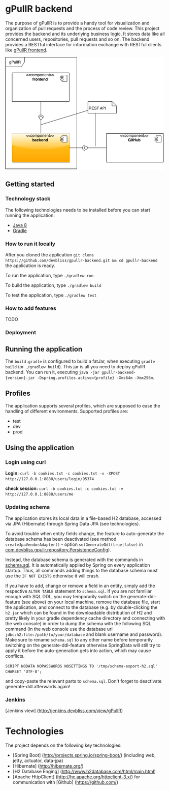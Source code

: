 # gPullR backend
The purpose of gPullR is to provide a handy tool for visualization and organization of pull requests and the process of code review. This project provides the backend and its underlying business logic. It stores data like all concerned users, repositories, pull requests and so on. The backend provides a RESTful interface for information exchange with RESTful clients like [gPullR frontend][gpullr-frontend].

![components](/docs/components.png)

## Getting started
### Technology stack
The following technologies needs to be installed before you can start running the application:

  * [Java 8](https://java.com/download/)
  * [Gradle](http://gradle.org/)

### How to run it locally
After you cloned the application `git clone https://github.com/devbliss/gpullr-backend.git && cd gpullr-backend` the application is ready.

To run the application, type
`./gradlew run`

To build the application, type
`./gradlew build`

To test the application, type
`./gradlew test`

### How to add features

TODO

### Deployment
## Running the application
The `build.gradle` is configured to build a fatJar, when executing `gradle build` (or `./gradlew build`). This jar is all you need to deploy gPullR backend. You can run it, executing `java -jar gpullr-backend-{version}.jar -Dspring.profiles.active={profile} -Xms64m -Xmx256m`.

## Profiles
The application supports several profiles, which are supposed to ease the handling of different environments. Supported profiles are:

* test
* dev
* prod

## Using the application
### Login using curl
**Login:** `curl -b cookies.txt -c cookies.txt -v -XPOST http://127.0.0.1:8888/users/login/95374`

**check session:** `curl -b cookies.txt -c cookies.txt -v http://127.0.0.1:8888/users/me`

### Updating schema
The application stores its local data in a file-based H2 database, accessed via JPA (Hibernate) through Spring Data
JPA (see technologies).

To avoid trouble when entity fields change, the feature to auto-generate the database schema has been deactivated (see method `createJpaVendorAdapter()` - option `setGenerateDdl(true|false)` in [com.devbliss.gpullr.repository.PersistenceConfig](https://github.com/devbliss/gpullr-backend/blob/master/src/main/java/com/devbliss/gpullr/repository/PersistenceConfig.java)).

Instead, the database schema is generated with the commands in [schema.sql](https://github.com/devbliss/gpullr-backend/blob/master/src/main/resources/schema.sql). It is automatically applied by Spring on every application startup.
Thus, all commands adding things to the database schema must use the `IF NOT EXISTS` otherwise it will crash.

If you have to add, change or remove a field in an entity, simply add the respective `ALTER TABLE` statement to `schema.sql`.
If you are not familiar enough with SQL DDL, you may temporarily switch on the generate-ddl-feature (see above) on your local machine, remove the database file, start the application, and connect to the database (e.g. by double-clicking the `h2.jar` which can be found in the downloadable distribution of H2 and pretty likely in your gradle dependency cache directory and connecting with the web console) in order to dump the schema with the following SQL command (in the web console use the database url `jdbc:h2:file:/path/to/your/database` and blank username and password).
Make sure to rename `schema.sql` to any other name before temporarily switching on the generate-ddl-feature otherwise SpringData will still try to apply it before the auto-generation gets into action, which may cause conflicts.

`SCRIPT NODATA NOPASSWORDS NOSETTINGS TO '/tmp/schema-export-h2.sql' CHARSET 'UTF-8';`

 and copy-paste the relevant parts to `schema.sql`. Don't forget to deactivate generate-ddl afterwards again!

### Jenkins
[Jenkins view] (http://jenkins.devbliss.com/view/gPullR)

# Technologies
The project depends on the following key technologies:

* [Spring Boot] (http://projects.spring.io/spring-boot/) (including web, jetty, actuator, data-jpa)
* [Hibernate] (http://hibernate.org/)
* [H2 Database Enging] (http://www.h2database.com/html/main.html)
* [Apache HttpClient] (http://hc.apache.org/httpclient-3.x/) for communication with [Github] (https://github.com/)

[gpullr-frontend]: https://github.com/devbliss/gpullr-frontend/        "gPullR frontend"

